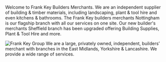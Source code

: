 Welcome to Frank Key Builders Merchants. We are an independent supplier of building & timber materials, including landscaping, plant & tool hire and even kitchens & bathrooms. The Frank Key builders merchants Nottingham is our flagship branch with all our services on one site. Our new builder's merchants Sheffield branch has been upgraded offering Building Supplies, Plant & Tool Hire and more.


![Frank Key Group](https://github.com/frank-key/.github/assets/163884700/bd5810de-cf98-4094-b044-f34d42fecb1f)
We are a large, privately owned, independent, builders’ merchant with branches in the East Midlands, Yorkshire & Lancashire. We provide a wide range of services.
